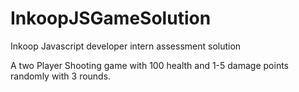 # InkoopJSGameSolution
Inkoop Javascript developer intern assessment solution

A two Player Shooting game with 100 health and 1-5 damage points randomly with 3 rounds.
